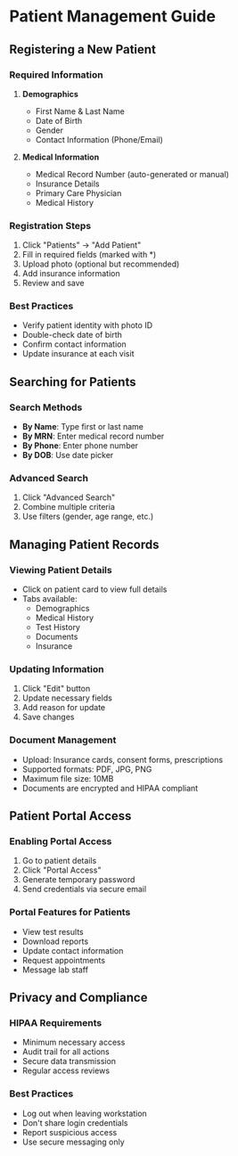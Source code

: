 # Patient Management Guide

## Registering a New Patient

### Required Information
1. **Demographics**
   - First Name & Last Name
   - Date of Birth
   - Gender
   - Contact Information (Phone/Email)

2. **Medical Information**
   - Medical Record Number (auto-generated or manual)
   - Insurance Details
   - Primary Care Physician
   - Medical History

### Registration Steps
1. Click "Patients" → "Add Patient"
2. Fill in required fields (marked with *)
3. Upload photo (optional but recommended)
4. Add insurance information
5. Review and save

### Best Practices
- Verify patient identity with photo ID
- Double-check date of birth
- Confirm contact information
- Update insurance at each visit

## Searching for Patients

### Search Methods
- **By Name**: Type first or last name
- **By MRN**: Enter medical record number
- **By Phone**: Enter phone number
- **By DOB**: Use date picker

### Advanced Search
1. Click "Advanced Search"
2. Combine multiple criteria
3. Use filters (gender, age range, etc.)

## Managing Patient Records

### Viewing Patient Details
- Click on patient card to view full details
- Tabs available:
  - Demographics
  - Medical History
  - Test History
  - Documents
  - Insurance

### Updating Information
1. Click "Edit" button
2. Update necessary fields
3. Add reason for update
4. Save changes

### Document Management
- Upload: Insurance cards, consent forms, prescriptions
- Supported formats: PDF, JPG, PNG
- Maximum file size: 10MB
- Documents are encrypted and HIPAA compliant

## Patient Portal Access

### Enabling Portal Access
1. Go to patient details
2. Click "Portal Access"
3. Generate temporary password
4. Send credentials via secure email

### Portal Features for Patients
- View test results
- Download reports
- Update contact information
- Request appointments
- Message lab staff

## Privacy and Compliance

### HIPAA Requirements
- Minimum necessary access
- Audit trail for all actions
- Secure data transmission
- Regular access reviews

### Best Practices
- Log out when leaving workstation
- Don't share login credentials
- Report suspicious access
- Use secure messaging only